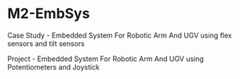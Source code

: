 # M2-EmbSys
Case Study - Embedded System For Robotic Arm And UGV using flex sensors and tilt sensors


Project - Embedded System For Robotic Arm And UGV using Potentiometers and Joystick



